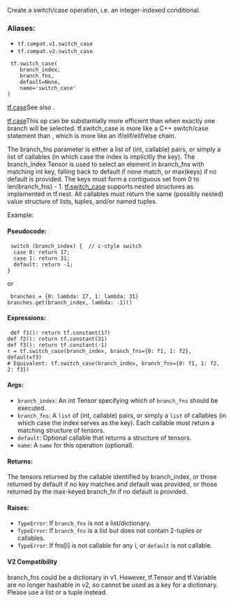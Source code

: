 
Create a switch/case operation, i.e. an integer-indexed conditional.
### Aliases:
- `tf.compat.v1.switch_case`
- `tf.compat.v2.switch_case`

```
 tf.switch_case(
    branch_index,
    branch_fns,
    default=None,
    name='switch_case'
)
```
[tf.case](https://tensorflow.google.cn/api_docs/python/tf/case)See also .

[tf.case](https://tensorflow.google.cn/api_docs/python/tf/case)This op can be substantially more efficient than  when exactly one branch will be selected. tf.switch_case is more like a C++ switch/case statement than , which is more like an if/elif/elif/else chain.


The branch_fns parameter is either a list of (int, callable) pairs, or simply a list of callables (in which case the index is implicitly the key). The branch_index Tensor is used to select an element in branch_fns with matching int key, falling back to default if none match, or max(keys) if no default is provided. The keys must form a contiguous set from 0 to len(branch_fns) - 1.
[tf.switch_case](https://tensorflow.google.cn/api_docs/python/tf/switch_case) supports nested structures as implemented in tf.nest. All callables must return the same (possibly nested) value structure of lists, tuples, and/or named tuples.


Example:
#### Pseudocode:

```
 switch (branch_index) {  // c-style switch
  case 0: return 17;
  case 1: return 31;
  default: return -1;
}
```

or

```
 branches = {0: lambda: 17, 1: lambda: 31}
branches.get(branch_index, lambda: -1)()
```
#### Expressions:

```
 def f1(): return tf.constant(17)
def f2(): return tf.constant(31)
def f3(): return tf.constant(-1)
r = tf.switch_case(branch_index, branch_fns={0: f1, 1: f2}, default=f3)
# Equivalent: tf.switch_case(branch_index, branch_fns={0: f1, 1: f2, 2: f3})
```
#### Args:
- `branch_index`: An int Tensor specifying which of `branch_fns` should be executed.
- `branch_fns`: A `list` of (int, callable) pairs, or simply a `list` of callables (in which case the index serves as the key). Each callable must return a matching structure of tensors.
- `default`: Optional callable that returns a structure of tensors.
- `name`: A `name` for this operation (optional).
#### Returns:

The tensors returned by the callable identified by branch_index, or those returned by default if no key matches and default was provided, or those returned by the max-keyed branch_fn if no default is provided.
#### Raises:
- `TypeError`: If `branch_fns` is not a list/dictionary.
- `TypeError`: If `branch_fns` is a list but does not contain 2-tuples or callables.
- `TypeError`: If fns[i] is not callable for any i, or `default` is not callable.
#### V2 Compatibility

branch_fns could be a dictionary in v1. However, tf.Tensor and tf.Variable are no longer hashable in v2, so cannot be used as a key for a dictionary. Please use a list or a tuple instead.
